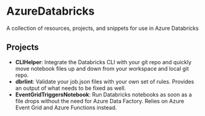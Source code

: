# AzureDatabricks
A collection of resources, projects, and snippets for use in Azure Databricks

## Projects

* **CLIHelper**: Integrate the Databricks CLI with your git repo and quickly move notebook files up and down from your workspace and local git repo.
* **dbrlint**: Validate your job.json files with your own set of rules.  Provides an output of what needs to be fixed as well.
* **EventGridTriggersNotebook**: Run Databricks notebooks as soon as a file drops without the need for Azure Data Factory.  Relies on Azure Event Grid and Azure Functions instead.
